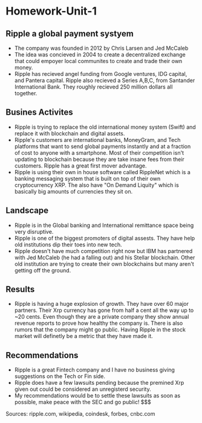# Homework-Unit-1
## Ripple a global payment systyem
* The company was founded in 2012 by Chris Larsen and Jed McCaleb
* The idea was concieved in 2004 to create a decentralized exchange that could empoyer local communites to create and trade their own money.
* Ripple has recieved angel funding from Google ventures, IDG capital, and Pantera capital. Ripple also recieved a Series A,B,C, from Santander International Bank. They roughly recieved 250 million dollars all together.
## Busines Activites
* Ripple is trying to replace the old international money system (Swift) and replace it with blockchain and digital assets.
* Ripple's customers are international banks, MoneyGram, and Tech platforms that want to send global payments instantly and at a fraction of cost to anyone with a smartphone. Most of their competition isn't updating to blockchain because they are take insane fees from their customers. Ripple has a great first mover advantage.
* Ripple is using their own in house software called RippleNet which is a banking messaging system that is built on top of their own cryptocurrency XRP. The also have "On Demand Liquity" which is basically big amounts of currencies they sit on.
## Landscape
* Ripple is in the Global banking and International remittance space being very disruptive.
* Ripple is one of the biggest promoters of digital assests. They have help old institutions dip their toes into new tech.
* Ripple doesn't have much competition right now but IBM has partnered with Jed McCaleb (he had a falling out) and his Stellar blockchain. Other old institution are trying to create their own blockchains but many aren't getting off the ground.
## Results
* Ripple is having a huge explosion of growth. They have over 60 major partners. Their Xrp currency has gone from half a cent all the way up to ~20 cents. 
Even though they are a private company they show annual revenue reports to prove how healthy the company is. There is also rumors that the company might go public. Having Ripple in the stock market will definetly be a metric that they have made it.
## Recommendations
* Ripple is a great Fintech company and I have no business giving suggestions on the Tech or Fin side.
* Ripple does have a few lawsuits pending because the premined Xrp given out could be considered an unregisterd security.
* My recommendations would be to settle these lawsuits as soon as possible, make peace with the SEC and go public! $$$



Sources: ripple.com,  wikipedia, coindesk, forbes, cnbc.com
